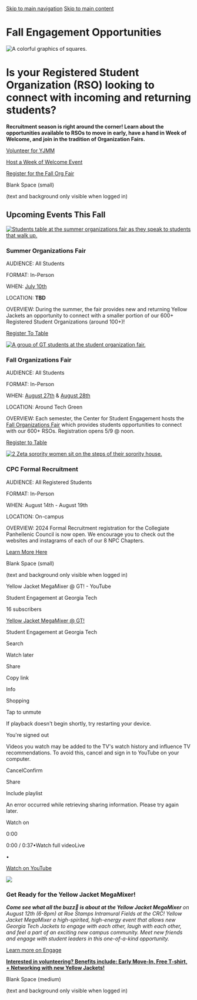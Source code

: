 [Skip to main navigation](https://studentengagement.gatech.edu/get-involved/fall-engagement-opportunities-0#main-navigation) [Skip to main content](https://studentengagement.gatech.edu/get-involved/fall-engagement-opportunities-0#main-content)

# Fall Engagement Opportunities

![A colorful graphics of squares.](https://studentengagement.gatech.edu/sites/default/files/2022-06/Graphic%20Element_1.png)

# Is your Registered Student Organization (RSO) looking to connect with incoming and returning students?

**Recruitment season is right around the corner! Learn about the opportunities available to RSOs to move in early, have a hand in Week of Welcome, and join in the tradition of Organization Fairs.**

[Volunteer for YJMM](https://gatech.campuslabs.com/engage/submitter/form/start/591507)

[Host a Week of Welcome Event](https://gatech.co1.qualtrics.com/jfe/form/SV_57ov5fMce9GmLP0)

[Register for the Fall Org Fair](https://gatech.campuslabs.com/engage/submitter/form/start/639764)

Blank Space (small)

(text and background only visible when logged in)

## Upcoming Events This Fall

[![Students table at the summer organizations fair as they speak to students that walk up.](https://studentengagement.gatech.edu/sites/default/files/2023-06/Website%20Photos%20%281%29.png)](https://gatech.campuslabs.com/engage/submitter/form/start/595189 "Register To Table")

### Summer Organizations Fair

AUDIENCE: All Students

FORMAT: In-Person

WHEN: [July 10th](https://gatech.campuslabs.com/engage/event/9112966)

LOCATION: **TBD**

OVERVIEW: During the summer, the fair provides new and returning Yellow Jackets an opportunity to connect with a smaller portion of our 600+ Registered Student Organizations (around 100+)!

[Register To Table](https://gatech.campuslabs.com/engage/submitter/form/start/595189 "Register To Table")

[![A group of GT students at the student organization fair.](https://studentengagement.gatech.edu/sites/default/files/2023-04/3.png)](https://gatech.campuslabs.com/engage/submitter/form/start/591502 "Register to Table")

### Fall Organizations Fair

AUDIENCE: All Students

FORMAT: In-Person

WHEN: [August 27th](https://gatech.campuslabs.com/engage/event/9084066) & [August 28th](https://gatech.campuslabs.com/engage/event/9084078)

LOCATION: Around Tech Green

OVERVIEW: Each semester, the Center for Student Engagement hosts the [Fall Organizations Fair](https://gatech.campuslabs.com/engage/event/9084066) which provides students opportunities to connect with our 600+ RSOs. Registration opens 5/9 @ noon.

[Register to Table](https://gatech.campuslabs.com/engage/submitter/form/start/591502 "Register to Table")

[![2 Zeta sorority women sit on the steps of their sorority house.](https://studentengagement.gatech.edu/sites/default/files/2023-04/2_0.png)](https://www.gatechcpc.com/welcome "Learn More Here")

### CPC Formal Recruitment

AUDIENCE: All Registered Students

FORMAT: In-Person

WHEN: August 14th - August 19th

LOCATION: On-campus

OVERVIEW: 2024 Formal Recruitment registration for the Collegiate Panhellenic Council is now open. We encourage you to check out the websites and instagrams of each of our 8 NPC Chapters.

[Learn More Here](https://www.gatechcpc.com/welcome "Learn More Here")

Blank Space (small)

(text and background only visible when logged in)

Yellow Jacket MegaMixer @ GT! - YouTube

Student Engagement at Georgia Tech

16 subscribers

[Yellow Jacket MegaMixer @ GT!](https://www.youtube.com/watch?v=MaXijp-LEE0)

Student Engagement at Georgia Tech

Search

Watch later

Share

Copy link

Info

Shopping

Tap to unmute

If playback doesn't begin shortly, try restarting your device.

You're signed out

Videos you watch may be added to the TV's watch history and influence TV recommendations. To avoid this, cancel and sign in to YouTube on your computer.

CancelConfirm

Share

Include playlist

An error occurred while retrieving sharing information. Please try again later.

Watch on

0:00

0:00 / 0:37•Watch full videoLive

•

[Watch on YouTube](https://www.youtube.com/watch?v=MaXijp-LEE0 "Watch on YouTube")

[![](https://studentengagement.gatech.edu/get-involved/fall-engagement-opportunities-0)](https://gatech.campuslabs.com/engage/event/9083948 "Learn more on Engage")

### Get Ready for the Yellow Jacket MegaMixer!

_**Come see what all the buzz🐝 is about at the Yellow Jacket MegaMixer** on August 12th (6-8pm) at Roe Stamps Intramural Fields at the CRC! Yellow Jacket MegaMixer a high-spirited, high-energy event that allows new Georgia Tech Jackets to engage with each other, laugh with each other, and feel a part of an exciting new campus community. Meet new friends and engage with student leaders in this one-of-a-kind opportunity._

[Learn more on Engage](https://gatech.campuslabs.com/engage/event/9083948 "Learn more on Engage")

[**Interested in volunteering? Benefits include: Early Move-In, Free T-shirt, + Networking with new Yellow Jackets!**](https://gatech.campuslabs.com/engage/submitter/form/start/591507)

Blank Space (medium)

(text and background only visible when logged in)